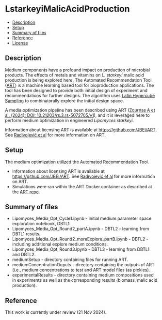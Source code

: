# LstarkeyiMalicAcidProduction

- [Description](#description)
- [Setup](#setup)
- [Summary of files](#summary-of-files)
- [Reference](#reference)
- [License](#license)

## Description

Medium components have a profound impact on production of microbial products. The effects of metals and vitamins on *L. starkeyi* malic acid production is being explored here. The Automated Recommendation Tool ([ART](https://www.nature.com/articles/s41467-020-18008-4)) is a machine learning based tool for bioproduction applications. The tool has been designed to provide both initial design of experiment and recommendations for further designs. The algorithm uses [Latin Hypercube Sampling](https://en.wikipedia.org/wiki/Latin_hypercube_sampling) to combinatorally explore the initial design space. 

A media optimization pipeline has been described using ART ([Zournas A et al. (2024): DOI: 10.21203/rs.3.rs-5072705/v1](https://www.researchsquare.com/article/rs-5072705/v1)), and it is leveraged here to perform medium optimization in engineered _Lipomyces starkeyi_. 

Information about licensing ART is available at https://github.com/JBEI/ART. See [Radivojević et al](https://www.nature.com/articles/s41467-020-18008-4) for more information on ART. 


## Setup

The medium optimization utilized the Automated Recommendation Tool. 

* Information about licensing ART is available at https://github.com/JBEI/ART. See [Radivojević et al](https://www.nature.com/articles/s41467-020-18008-4) for more information on ART.
* Simulations were ran within the ART Docker container as described at the [ART repo](https://github.com/JBEI/ART). 

## Summary of files


* Lipomyces_Media_Opt_Cycle1.ipynb - initial medium parameter space exploration notebook, DBTL1. 
* Lipomyces_Media_Opt_Round2_partA.ipynb - DBTL2 - learning from DBTL1 results. 
* Lipomyces_Media_Opt_Round2_moreExplore_partB.ipynb - DBTL2 - including additional explore medium conditions. 
* Lipomyces_Media_Opt_Round3.ipynb - DBTL3 - learning from DBTL1 and DBTL2.
* mediumSetup - directory containing files for running ART.
* mediumConcentrationOuputs - directory containing the outputs of ART (i.e., medium concentrations to test and ART model files (as pickles).
* experimentalResults - directory containing medium compositions used in experiments as well as the corresponding results (biomass, malic acid production). 


## Reference

This work is currently under review (21 Nov 2024). 

